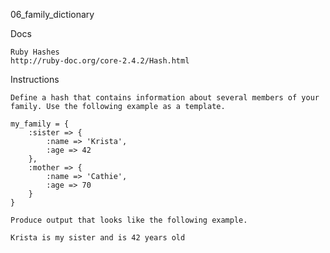 06_family_dictionary

Docs

    Ruby Hashes
    http://ruby-doc.org/core-2.4.2/Hash.html

Instructions

    Define a hash that contains information about several members of your family. Use the following example as a template.

    my_family = {
        :sister => {
            :name => 'Krista',
            :age => 42
        },
        :mother => {
            :name => 'Cathie',
            :age => 70
        }
    }

    Produce output that looks like the following example.

    Krista is my sister and is 42 years old

